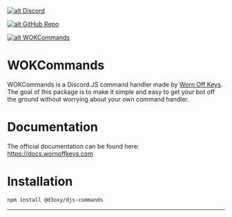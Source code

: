 <a href='http://wornoffkeys.com/discord' target='_blank'>![alt Discord](https://img.shields.io/discord/464316540490088448?color=7289da&logo=discord&logoColor=white)</a> 

<a href='https://github.com/D3OXY/' target='_blank'>![alt GitHub Repo](https://img.shields.io/github/stars/D3OXY/djs-commands?style=social)</a>

<a href='https://nodei.co/npm/@d3oxy/djs-commands/' target='_blank'>![alt WOKCommands](https://nodei.co/npm/wokcommands.png)</a>

# WOKCommands

WOKCommands is a Discord.JS command handler made by [Worn Off Keys](https://youtube.com/wornoffkeys). The goal of this package is to make it simple and easy to get your bot off the ground without worrying about your own command handler.

# Documentation

The official documentation can be found here: https://docs.wornoffkeys.com

# Installation

```bash
npm install @d3oxy/djs-commands
```

---